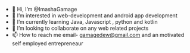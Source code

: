 - 👋 Hi, I’m @ImashaGamage
- 👀 I’m interested in web-development  and android app development
- 🌱 I’m currently learning  Java, Javascript , python and kotlin
- 💞️ I’m looking to collaborate on  any web related projects
- 📫 How to reach me 
email- gamagedew@gmail.com
and an motivated self employed entrepreneaur
<!---
RikyIDG/RikyIDG is a ✨ special ✨ repository because its `README.md` (this file) appears on your GitHub profile.
You can click the Preview link to take a look at your changes.
--->
